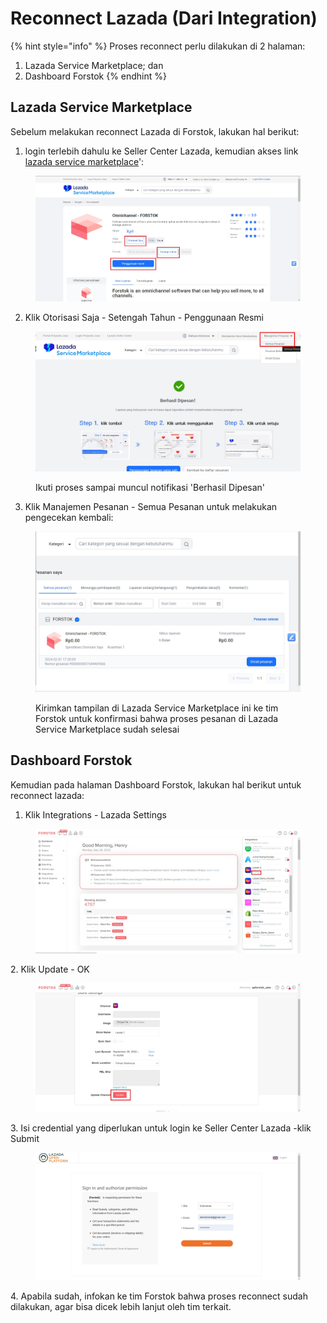 # Reconnect Lazada (Dari Integration)

{% hint style="info" %}
Proses reconnect perlu dilakukan di 2 halaman:

1. Lazada Service Marketplace; dan
2. Dashboard Forstok
{% endhint %}

## Lazada Service Marketplace

Sebelum melakukan reconnect Lazada di Forstok, lakukan hal berikut:

1. login terlebih dahulu ke Seller Center Lazada, kemudian akses link [lazada service marketplace](https://marketplace.lazada.co.id/web/detail.html?articleCode=FW\_GOODS-1000004709\&itemCode=FW\_GOODS-1000004709-11)':

<figure><img src="../../.gitbook/assets/image (462).png" alt=""><figcaption></figcaption></figure>

2. Klik Otorisasi Saja - Setengah Tahun - Penggunaan Resmi

<figure><img src="../../.gitbook/assets/image (464).png" alt=""><figcaption><p>Ikuti proses sampai muncul notifikasi 'Berhasil Dipesan'</p></figcaption></figure>

3. Klik Manajemen Pesanan - Semua Pesanan untuk melakukan pengecekan kembali:

<figure><img src="../../.gitbook/assets/image (465).png" alt=""><figcaption><p>Kirimkan tampilan di Lazada Service Marketplace ini ke tim Forstok untuk konfirmasi bahwa proses pesanan di Lazada Service Marketplace sudah selesai</p></figcaption></figure>

## Dashboard Forstok

Kemudian pada halaman Dashboard Forstok, lakukan hal berikut untuk reconnect lazada:

1. Klik Integrations - Lazada Settings

<figure><img src="../../.gitbook/assets/Screenshot 2022-09-26 115045.jpg" alt=""><figcaption></figcaption></figure>

2\. Klik Update - OK

<figure><img src="../../.gitbook/assets/Screenshot 2022-09-26 115155.jpg" alt=""><figcaption></figcaption></figure>

3\. Isi credential yang diperlukan untuk login ke Seller Center Lazada -klik Submit

<figure><img src="../../.gitbook/assets/Screenshot 2022-09-26 115333.jpg" alt=""><figcaption></figcaption></figure>

4\. Apabila sudah, infokan ke tim Forstok bahwa proses reconnect sudah dilakukan, agar bisa dicek lebih lanjut oleh tim terkait.
